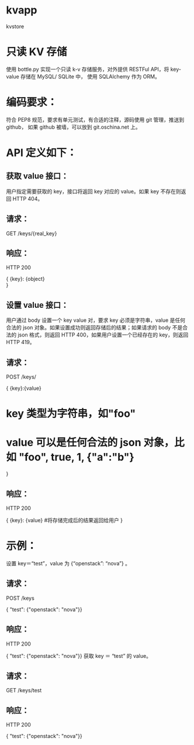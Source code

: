 # kvapp
kvstore
# 只读 KV 存储

使用 bottle.py 实现一个只读 k-v 存储服务，对外提供 RESTFul API，将 key-value 存储在 MySQL/ SQLite 中，
使用 SQLAlchemy 作为 ORM。

编码要求：
=============
符合 PEP8 规范，要求有单元测试，有合适的注释，源码使用 git 管理，推送到 github，
如果 github 被墙，可以放到 git.oschina.net 上。

API 定义如下：
=============

获取 value 接口：
-------------

用户指定需要获取的 key，接口将返回 key 对应的 value。如果 key 不存在则返回 HTTP 404。

请求：
----------
GET /keys/{real_key}

响应：
----------
HTTP 200

{
   {key}: {object}  
}

设置 value 接口：
------------------

用户通过 body 设置一个 key value 对，要求 key 必须是字符串，value 是任何合法的 json 对象。如果设置成功则返回存储后的结果；如果请求的 body 不是合法的 json 格式，则返回 HTTP 400，如果用户设置一个已经存在的 key，则返回 HTTP 419。

请求：
---------

POST /keys/

{
   {key}:{value}
   # key 类型为字符串，如"foo"
   # value 可以是任何合法的 json 对象，比如 "foo", true, 1, {"a":"b"}
}

响应：
---------

HTTP 200

{
   {key}: {value}  #将存储完成后的结果返回给用户
}


示例：
=====

设置 key＝“test”，value 为 {“openstack”: “nova”} 。

请求：
------

POST /keys

{ "test": {"openstack": "nova"}}

响应：
------

HTTP 200

{ "test": {"openstack": "nova"}}
获取 key ＝ “test” 的 value。

请求：
------

GET /keys/test

响应：
------

HTTP 200

{ "test": {"openstack": "nova"}}

